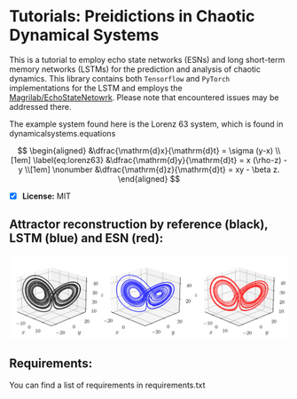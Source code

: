 # Tutorials: Preidictions in Chaotic Dynamical Systems 

This is a tutorial to employ echo state networks (ESNs) and long short-term memory networks (LSTMs) for the prediction and analysis of chaotic dynamics. 
This library contains both `Tensorflow` and `PyTorch` implementations for the LSTM and employs the [Magrilab/EchoStateNetowrk](https://github.com/MagriLab/EchoStateNetwork). Please note that encountered issues may be addressed there. 

The example system found here is the Lorenz 63 system, which is found in dynamicalsystems.equations

$$
\begin{aligned}
		&\dfrac{\mathrm{d}x}{\mathrm{d}t} = \sigma (y-x) \\[1em]
	\label{eq:lorenz63}
		&\dfrac{\mathrm{d}y}{\mathrm{d}t} = x (\rho-z) - y \\[1em]
  \nonumber
		&\dfrac{\mathrm{d}z}{\mathrm{d}t} = xy - \beta z.
\end{aligned}
$$


- [x] **License:** MIT

## **Attractor reconstruction by reference (black), LSTM (blue) and ESN (red):**
<p align='center'>
<img src="media/network_attractor.png"/>
</p>

## **Requirements:**
You can find a list of requirements in requirements.txt

